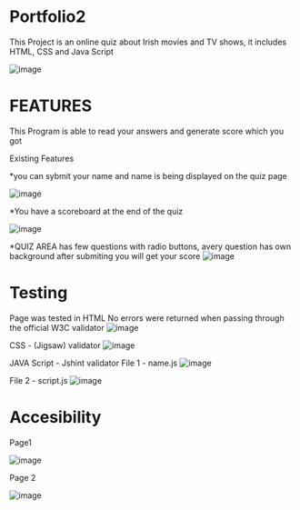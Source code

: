 # Portfolio2

This Project is an online quiz about Irish movies and TV shows, it includes HTML, CSS and Java Script

![image](https://user-images.githubusercontent.com/116521971/228884424-93926ee5-1f6b-4700-9ed6-708bd4c0c471.png)




# FEATURES
This Program is able to read your answers and generate score which you got

Existing Features

*you can sybmit your name and name is being displayed on the quiz page 

![image](https://user-images.githubusercontent.com/116521971/228880442-89e05034-a67b-41b1-b813-f7c8e627fbe9.png)

*You have a scoreboard at the end of the quiz


![image](https://user-images.githubusercontent.com/116521971/228880745-d9de4f2d-9d74-4944-81ee-94ccf3f635c0.png)

*QUIZ AREA
has few questions with radio buttons, avery question has own background
after submiting you will get your score 
![image](https://user-images.githubusercontent.com/116521971/228881195-5c76cbe4-4ea1-4ce3-8c1b-e9b8b2a19873.png)

# Testing

Page was tested in 
HTML
No errors were returned when passing through the official W3C validator
![image](https://user-images.githubusercontent.com/116521971/228881633-aa267975-cb51-4309-8777-36f0e161b32d.png)

CSS - (Jigsaw) validator
![image](https://user-images.githubusercontent.com/116521971/228882060-cb22d664-33b4-4055-b396-307d65266b56.png)

JAVA Script -  Jshint validator
File 1  - name.js
![image](https://user-images.githubusercontent.com/116521971/228882523-8f680bf8-da10-46e2-9ef1-32e9f142aac3.png)


File 2 - script.js
![image](https://user-images.githubusercontent.com/116521971/228882971-55fa82bd-7499-462a-adbc-5313d9e2afaf.png)

# Accesibility

Page1 

![image](https://user-images.githubusercontent.com/116521971/228883568-29405eba-62a7-4573-9fa2-a7a5713379d0.png)

Page 2

![image](https://user-images.githubusercontent.com/116521971/228883848-f5e07828-6926-4a43-b902-af55d4208b7c.png)

















